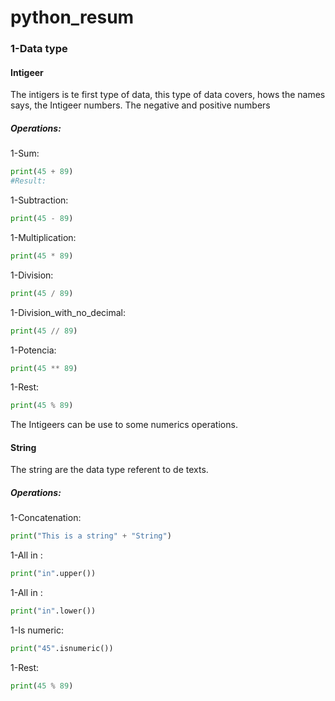 # python_resum

### 1-Data type

#### Intigeer
The intigers is te first type of data, this type of data covers, hows the names says, the Intigeer numbers. The negative and positive numbers

##### Operations:

1-Sum:    
```python
print(45 + 89)
#Result: 
```

1-Subtraction:    
```python
print(45 - 89)
```

1-Multiplication:    
```python
print(45 * 89)
```

1-Division:    
```python
print(45 / 89)
```

1-Division_with_no_decimal:    
```python
print(45 // 89)
```

1-Potencia:    
```python
print(45 ** 89)
```

1-Rest:    
```python
print(45 % 89)
```

The Intigeers can be use to some numerics operations.

#### String

The string are the data type referent to de texts.

##### Operations:

1-Concatenation:    
```python
print("This is a string" + "String")
```

1-All in :    
```python
print("in".upper())
```

1-All in :    
```python
print("in".lower())
```

1-Is numeric:    
```python
print("45".isnumeric())
```

1-Rest:    
```python
print(45 % 89)
```